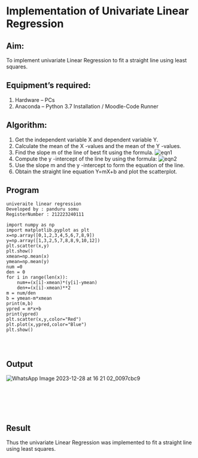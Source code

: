 # Implementation of Univariate Linear Regression
## Aim:
To implement univariate Linear Regression to fit a straight line using least squares.
## Equipment’s required:
1.	Hardware – PCs
2.	Anaconda – Python 3.7 Installation / Moodle-Code Runner
## Algorithm:
1.	Get the independent variable X and dependent variable Y.
2.	Calculate the mean of the X -values and the mean of the Y -values.
3.	Find the slope m of the line of best fit using the formula.
 ![eqn1](./eq1.jpg)
4.	Compute the y -intercept of the line by using the formula:
![eqn2](./eq2.jpg)  
5.	Use the slope m and the y -intercept to form the equation of the line.
6.	Obtain the straight line equation Y=mX+b and plot the scatterplot.
## Program
```
univeraite linear regression
Developed by : panduru somu
RegisterNumber : 212223240111

import numpy as np
import matplotlib.pyplot as plt
x=np.array([0,1,2,3,4,5,6,7,8,9])
y=np.array([1,3,2,5,7,8,8,9,10,12])
plt.scatter(x,y)
plt.show()
xmean=np.mean(x)
ymean=np.mean(y)
num =0
den = 0
for i in range(len(x)):
    num+=(x[i]-xmean)*(y[i]-ymean)
    den+=(x[i]-xmean)**2
m = num/den
b = ymean-m*xmean
print(m,b)
ypred = m*x+b
print(ypred)
plt.scatter(x,y,color="Red")
plt.plot(x,ypred,color="Blue")
plt.show()




```
## Output
![WhatsApp Image 2023-12-28 at 16 21 02_0097cbc9](https://github.com/etjabajasphin/Univariate-Linear-Regression/assets/148988619/0f6e154a-9cab-4c05-a110-2b09f3097eff)

</br>
</br>
</br>
</br>

## Result
Thus the univariate Linear Regression was implemented to fit a straight line using least squares.
